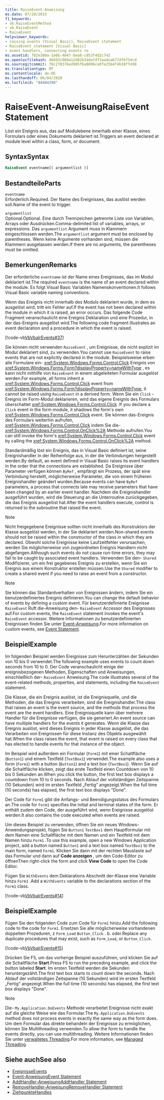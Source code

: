 ```yaml
---
title: RaiseEvent-Anweisung
ms.date: 07/20/2015
f1_keywords:
- vb.RaiseEventMethod
- vb.RaiseEvent
- RaiseEvent
helpviewer_keywords:
- raising events [Visual Basic], RaiseEvent statement
- RaiseEvent statement [Visual Basic]
- event handlers, connecting events to
ms.assetid: f82e380a-1e6b-4047-bea8-c853f4d2c742
ms.openlocfilehash: 46b93c060a12d82b34dafdf3aa4ea677df6f54cd
ms.sourcegitcommit: f8c270376ed905f6a8896ce0fe25b4f4b38ff498
ms.translationtype: MT
ms.contentlocale: de-DE
ms.lasthandoff: 06/04/2020
ms.locfileid: "84404290"
---
```

# <a name="raiseevent-statement"></a><span data-ttu-id="82041-102">RaiseEvent-Anweisung</span><span class="sxs-lookup"><span data-stu-id="82041-102">RaiseEvent Statement</span></span>
<span data-ttu-id="82041-103">Löst ein Ereignis aus, das auf Modulebene innerhalb einer Klasse, eines Formulars oder eines Dokuments deklariert ist.</span><span class="sxs-lookup"><span data-stu-id="82041-103">Triggers an event declared at module level within a class, form, or document.</span></span>  
  
## <a name="syntax"></a><span data-ttu-id="82041-104">Syntax</span><span class="sxs-lookup"><span data-stu-id="82041-104">Syntax</span></span>  
  
```vb  
RaiseEvent eventname[( argumentlist )]  
```  
  
## <a name="parts"></a><span data-ttu-id="82041-105">Bestandteile</span><span class="sxs-lookup"><span data-stu-id="82041-105">Parts</span></span>  
 `eventname`  
 <span data-ttu-id="82041-106">Erforderlich.</span><span class="sxs-lookup"><span data-stu-id="82041-106">Required.</span></span> <span data-ttu-id="82041-107">Der Name des Ereignisses, das auslöst werden soll.</span><span class="sxs-lookup"><span data-stu-id="82041-107">Name of the event to trigger.</span></span>  
  
 `argumentlist`  
 <span data-ttu-id="82041-108">Optional.</span><span class="sxs-lookup"><span data-stu-id="82041-108">Optional.</span></span> <span data-ttu-id="82041-109">Eine durch Trennzeichen getrennte Liste von Variablen, Arrays oder Ausdrücken.</span><span class="sxs-lookup"><span data-stu-id="82041-109">Comma-delimited list of variables, arrays, or expressions.</span></span> <span data-ttu-id="82041-110">Das `argumentlist` Argument muss in Klammern eingeschlossen werden.</span><span class="sxs-lookup"><span data-stu-id="82041-110">The `argumentlist` argument must be enclosed by parentheses.</span></span> <span data-ttu-id="82041-111">Wenn keine Argumente vorhanden sind, müssen die Klammern ausgelassen werden.</span><span class="sxs-lookup"><span data-stu-id="82041-111">If there are no arguments, the parentheses must be omitted.</span></span>  
  
## <a name="remarks"></a><span data-ttu-id="82041-112">Bemerkungen</span><span class="sxs-lookup"><span data-stu-id="82041-112">Remarks</span></span>  
 <span data-ttu-id="82041-113">Der erforderliche `eventname` ist der Name eines Ereignisses, das im Modul deklariert ist.</span><span class="sxs-lookup"><span data-stu-id="82041-113">The required `eventname` is the name of an event declared within the module.</span></span> <span data-ttu-id="82041-114">Es folgt Visual Basic Variablen Namenskonventionen.</span><span class="sxs-lookup"><span data-stu-id="82041-114">It follows Visual Basic variable naming conventions.</span></span>  
  
 <span data-ttu-id="82041-115">Wenn das Ereignis nicht innerhalb des Moduls deklariert wurde, in dem es ausgelöst wird, tritt ein Fehler auf.</span><span class="sxs-lookup"><span data-stu-id="82041-115">If the event has not been declared within the module in which it is raised, an error occurs.</span></span> <span data-ttu-id="82041-116">Das folgende Code Fragment veranschaulicht eine Ereignis Deklaration und eine Prozedur, in der das-Ereignis ausgelöst wird.</span><span class="sxs-lookup"><span data-stu-id="82041-116">The following code fragment illustrates an event declaration and a procedure in which the event is raised.</span></span>  
  
 [!code-vb[VbVbalrEvents#37](~/samples/snippets/visualbasic/VS_Snippets_VBCSharp/VbVbalrEvents/VB/Class1.vb#37)]  
  
 <span data-ttu-id="82041-117">Sie können nicht verwenden `RaiseEvent` , um Ereignisse, die nicht explizit im Modul deklariert sind, zu verwenden.</span><span class="sxs-lookup"><span data-stu-id="82041-117">You cannot use `RaiseEvent` to raise events that are not explicitly declared in the module.</span></span> <span data-ttu-id="82041-118">Beispielsweise erben alle Formulare ein- <xref:System.Windows.Forms.Control.Click> Ereignis von <xref:System.Windows.Forms.Form?displayProperty=nameWithType> , es kann nicht mithilfe von `RaiseEvent` in einem abgeleiteten Formular ausgelöst werden.</span><span class="sxs-lookup"><span data-stu-id="82041-118">For example, all forms inherit a <xref:System.Windows.Forms.Control.Click> event from <xref:System.Windows.Forms.Form?displayProperty=nameWithType>, it cannot be raised using `RaiseEvent` in a derived form.</span></span> <span data-ttu-id="82041-119">Wenn Sie ein `Click` -Ereignis im Form-Modul deklarieren, wird das eigene Ereignis des Formulars überschattet <xref:System.Windows.Forms.Control.Click> .</span><span class="sxs-lookup"><span data-stu-id="82041-119">If you declare a `Click` event in the form module, it shadows the form's own <xref:System.Windows.Forms.Control.Click> event.</span></span> <span data-ttu-id="82041-120">Sie können das-Ereignis des Formulars weiterhin aufrufen, <xref:System.Windows.Forms.Control.Click> indem Sie die- <xref:System.Windows.Forms.Control.OnClick%2A> Methode aufrufen.</span><span class="sxs-lookup"><span data-stu-id="82041-120">You can still invoke the form's <xref:System.Windows.Forms.Control.Click> event by calling the <xref:System.Windows.Forms.Control.OnClick%2A> method.</span></span>  
  
 <span data-ttu-id="82041-121">Standardmäßig löst ein Ereignis, das in Visual Basic definiert ist, seine Ereignishandler in der Reihenfolge aus, in der die Verbindungen hergestellt werden.</span><span class="sxs-lookup"><span data-stu-id="82041-121">By default, an event defined in Visual Basic raises its event handlers in the order that the connections are established.</span></span> <span data-ttu-id="82041-122">Da Ereignisse über Parameter verfügen können `ByRef` , empfängt ein Prozess, der spät eine Verbindung herstellt, möglicherweise Parameter, die von einem früheren Ereignishandler geändert wurden.</span><span class="sxs-lookup"><span data-stu-id="82041-122">Because events can have `ByRef` parameters, a process that connects late may receive parameters that have been changed by an earlier event handler.</span></span> <span data-ttu-id="82041-123">Nachdem die Ereignishandler ausgeführt wurden, wird die Steuerung an die Unterroutine zurückgegeben, die das Ereignis ausgelöst hat.</span><span class="sxs-lookup"><span data-stu-id="82041-123">After the event handlers execute, control is returned to the subroutine that raised the event.</span></span>  
  
> [!NOTE]
> <span data-ttu-id="82041-124">Nicht freigegebene Ereignisse sollten nicht innerhalb des Konstruktors der Klasse ausgelöst werden, in der Sie deklariert werden.</span><span class="sxs-lookup"><span data-stu-id="82041-124">Non-shared events should not be raised within the constructor of the class in which they are declared.</span></span> <span data-ttu-id="82041-125">Obwohl solche Ereignisse keine Laufzeitfehler verursachen, werden Sie möglicherweise von zugeordneten Ereignis Handlern nicht abgefangen.</span><span class="sxs-lookup"><span data-stu-id="82041-125">Although such events do not cause run-time errors, they may fail to be caught by associated event handlers.</span></span> <span data-ttu-id="82041-126">Verwenden Sie den- `Shared` Modifizierer, um ein frei gegebenes Ereignis zu erstellen, wenn Sie ein Ereignis aus einem Konstruktor erstellen müssen.</span><span class="sxs-lookup"><span data-stu-id="82041-126">Use the `Shared` modifier to create a shared event if you need to raise an event from a constructor.</span></span>  
  
> [!NOTE]
> <span data-ttu-id="82041-127">Sie können das Standardverhalten von Ereignissen ändern, indem Sie ein benutzerdefiniertes Ereignis definieren.</span><span class="sxs-lookup"><span data-stu-id="82041-127">You can change the default behavior of events by defining a custom event.</span></span> <span data-ttu-id="82041-128">Für benutzerdefinierte Ereignisse `RaiseEvent` Ruft die-Anweisung den- `RaiseEvent` Accessor des Ereignisses auf.</span><span class="sxs-lookup"><span data-stu-id="82041-128">For custom events, the `RaiseEvent` statement invokes the event's `RaiseEvent` accessor.</span></span> <span data-ttu-id="82041-129">Weitere Informationen zu benutzerdefinierten Ereignissen finden Sie unter [Event-Anweisung](event-statement.md).</span><span class="sxs-lookup"><span data-stu-id="82041-129">For more information on custom events, see [Event Statement](event-statement.md).</span></span>  
  
## <a name="example"></a><span data-ttu-id="82041-130">Beispiel</span><span class="sxs-lookup"><span data-stu-id="82041-130">Example</span></span>  
 <span data-ttu-id="82041-131">Im folgenden Beispiel werden Ereignisse zum Herunterzählen der Sekunden von 10 bis 0 verwendet.</span><span class="sxs-lookup"><span data-stu-id="82041-131">The following example uses events to count down seconds from 10 to 0.</span></span> <span data-ttu-id="82041-132">Der Code veranschaulicht einige der ereignisbezogenen Methoden, Eigenschaften und Anweisungen, einschließlich der- `RaiseEvent` Anweisung.</span><span class="sxs-lookup"><span data-stu-id="82041-132">The code illustrates several of the event-related methods, properties, and statements, including the `RaiseEvent` statement.</span></span>  
  
 <span data-ttu-id="82041-133">Die Klasse, die ein Ereignis auslöst, ist die Ereignisquelle, und die Methoden, die das Ereignis verarbeiten, sind die Ereignishandler.</span><span class="sxs-lookup"><span data-stu-id="82041-133">The class that raises an event is the event source, and the methods that process the event are the event handlers.</span></span> <span data-ttu-id="82041-134">Eine Ereignisquelle kann über mehrere Handler für die Ereignisse verfügen, die sie generiert.</span><span class="sxs-lookup"><span data-stu-id="82041-134">An event source can have multiple handlers for the events it generates.</span></span> <span data-ttu-id="82041-135">Wenn die Klasse das Ereignis auslöst, wird dieses Ereignis in jeder Klasse ausgelöst, die das Verarbeiten von Ereignissen für diese Instanz des Objekts ausgewählt hat.</span><span class="sxs-lookup"><span data-stu-id="82041-135">When the class raises the event, that event is raised on every class that has elected to handle events for that instance of the object.</span></span>  
  
 <span data-ttu-id="82041-136">Im Beispiel wird außerdem ein Formular (`Form1`) mit einer Schaltfläche (`Button1`) und einem Textfeld (`TextBox1`) verwendet.</span><span class="sxs-lookup"><span data-stu-id="82041-136">The example also uses a form (`Form1`) with a button (`Button1`) and a text box (`TextBox1`).</span></span> <span data-ttu-id="82041-137">Wenn Sie auf die Schaltfläche klicken, zeigt das erste Textfeld einen Countdown von 10 bis 0 Sekunden an.</span><span class="sxs-lookup"><span data-stu-id="82041-137">When you click the button, the first text box displays a countdown from 10 to 0 seconds.</span></span> <span data-ttu-id="82041-138">Nach Ablauf der vollständigen Zeitspanne (10 Sekunden) wird im ersten Textfeld „Fertig“ angezeigt.</span><span class="sxs-lookup"><span data-stu-id="82041-138">When the full time (10 seconds) has elapsed, the first text box displays "Done".</span></span>  
  
 <span data-ttu-id="82041-139">Der Code für `Form1` gibt die Anfangs- und Beendigungsstatus des Formulars an.</span><span class="sxs-lookup"><span data-stu-id="82041-139">The code for `Form1` specifies the initial and terminal states of the form.</span></span> <span data-ttu-id="82041-140">Er enthält zudem den Code, der ausgeführt wird, wenn Ereignisse ausgelöst werden.</span><span class="sxs-lookup"><span data-stu-id="82041-140">It also contains the code executed when events are raised.</span></span>  
  
 <span data-ttu-id="82041-141">Um dieses Beispiel zu verwenden, öffnen Sie ein neues Windows-Anwendungsprojekt, fügen Sie `Button1` `TextBox1` dem Hauptformular mit dem Namen eine Schaltfläche mit dem Namen und ein Textfeld mit dem Namen hinzu `Form1` .</span><span class="sxs-lookup"><span data-stu-id="82041-141">To use this example, open a new Windows Application project, add a button named `Button1` and a text box named `TextBox1` to the main form, named `Form1`.</span></span> <span data-ttu-id="82041-142">Klicken Sie dann mit der rechten Maustaste auf das Formular und dann auf **Code anzeigen** , um den Code-Editor zu öffnen</span><span class="sxs-lookup"><span data-stu-id="82041-142">Then right-click the form and click **View Code** to open the Code Editor.</span></span>  
  
 <span data-ttu-id="82041-143">Fügen Sie `WithEvents` dem Deklarations Abschnitt der-Klasse eine Variable hinzu `Form1` .</span><span class="sxs-lookup"><span data-stu-id="82041-143">Add a `WithEvents` variable to the declarations section of the `Form1` class.</span></span>  
  
 [!code-vb[VbVbalrEvents#14](~/samples/snippets/visualbasic/VS_Snippets_VBCSharp/VbVbalrEvents/VB/Class1.vb#14)]  
  
## <a name="example"></a><span data-ttu-id="82041-144">Beispiel</span><span class="sxs-lookup"><span data-stu-id="82041-144">Example</span></span>  
 <span data-ttu-id="82041-145">Fügen Sie den folgenden Code zum Code für `Form1` hinzu.</span><span class="sxs-lookup"><span data-stu-id="82041-145">Add the following code to the code for `Form1`.</span></span> <span data-ttu-id="82041-146">Ersetzen Sie alle möglicherweise vorhandenen doppelten Prozeduren, z `Form_Load` `Button_Click` . b. oder.</span><span class="sxs-lookup"><span data-stu-id="82041-146">Replace any duplicate procedures that may exist, such as `Form_Load`, or `Button_Click`.</span></span>  
  
 [!code-vb[VbVbalrEvents#15](~/samples/snippets/visualbasic/VS_Snippets_VBCSharp/VbVbalrEvents/VB/Class1.vb#15)]  
  
 <span data-ttu-id="82041-147">Drücken Sie F5, um das vorherige Beispiel auszuführen, und klicken Sie auf die Schaltfläche **Start**.</span><span class="sxs-lookup"><span data-stu-id="82041-147">Press F5 to run the preceding example, and click the button labeled **Start**.</span></span> <span data-ttu-id="82041-148">Im ersten Textfeld werden die Sekunden heruntergezählt.</span><span class="sxs-lookup"><span data-stu-id="82041-148">The first text box starts to count down the seconds.</span></span> <span data-ttu-id="82041-149">Nach Ablauf der vollständigen Zeitspanne (10 Sekunden) wird im ersten Textfeld „Fertig“ angezeigt.</span><span class="sxs-lookup"><span data-stu-id="82041-149">When the full time (10 seconds) has elapsed, the first text box displays "Done".</span></span>  
  
> [!NOTE]
> <span data-ttu-id="82041-150">Die- `My.Application.DoEvents` Methode verarbeitet Ereignisse nicht exakt auf die gleiche Weise wie das Formular.</span><span class="sxs-lookup"><span data-stu-id="82041-150">The `My.Application.DoEvents` method does not process events in exactly the same way as the form does.</span></span> <span data-ttu-id="82041-151">Um dem Formular das direkte behandeln der Ereignisse zu ermöglichen, können Sie Multithreading verwenden.</span><span class="sxs-lookup"><span data-stu-id="82041-151">To allow the form to handle the events directly, you can use multithreading.</span></span> <span data-ttu-id="82041-152">Weitere Informationen finden Sie unter [verwaltetes Threading](../../../standard/threading/index.md).</span><span class="sxs-lookup"><span data-stu-id="82041-152">For more information, see [Managed Threading](../../../standard/threading/index.md).</span></span>  
  
## <a name="see-also"></a><span data-ttu-id="82041-153">Siehe auch</span><span class="sxs-lookup"><span data-stu-id="82041-153">See also</span></span>

- [<span data-ttu-id="82041-154">Ereignisse</span><span class="sxs-lookup"><span data-stu-id="82041-154">Events</span></span>](../../programming-guide/language-features/events/index.md)
- [<span data-ttu-id="82041-155">Event-Anweisung</span><span class="sxs-lookup"><span data-stu-id="82041-155">Event Statement</span></span>](event-statement.md)
- [<span data-ttu-id="82041-156">AddHandler-Anweisung</span><span class="sxs-lookup"><span data-stu-id="82041-156">AddHandler Statement</span></span>](addhandler-statement.md)
- [<span data-ttu-id="82041-157">RemoveHandler-Anweisung</span><span class="sxs-lookup"><span data-stu-id="82041-157">RemoveHandler Statement</span></span>](removehandler-statement.md)
- [<span data-ttu-id="82041-158">Ziehpunkte</span><span class="sxs-lookup"><span data-stu-id="82041-158">Handles</span></span>](handles-clause.md)
